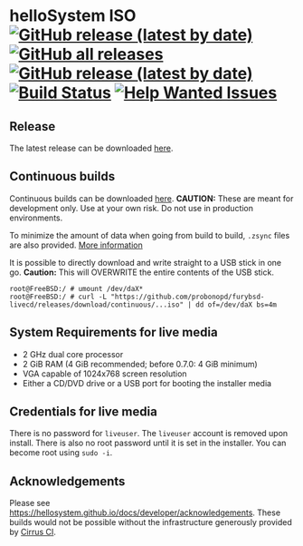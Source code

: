 # helloSystem ISO <br> [![GitHub release (latest by date)](https://img.shields.io/github/v/release/helloSystem/ISO)](../../releases/latest) [![GitHub all releases](https://img.shields.io/github/downloads/helloSystem/ISO/total)](../../releases) [![GitHub release (latest by date)](https://img.shields.io/github/downloads/helloSystem/ISO/latest/total)](../../releases/latest) [![Build Status](https://api.cirrus-ci.com/github/helloSystem/ISO.svg)](https://cirrus-ci.com/github/helloSystem/ISO) [![Help Wanted Issues](https://img.shields.io/github/issues/helloSystem/ISO/help%20wanted)](../../issues?q=is%3Aissue+is%3Aopen+label%3A%22help+wanted%22)

## Release

The latest release can be downloaded [here](../../releases/latest).

## Continuous builds

Continuous builds can be downloaded [here](../../releases/). __CAUTION:__ These are meant for development only. Use at your own risk. Do not use in production environments.

To minimize the amount of data when going from build to build, `.zsync` files are also provided. [More information](https://askubuntu.com/questions/54241/how-do-i-update-an-iso-with-zsync)

It is possible to directly download and write straight to a USB stick in one go. __Caution:__ This will OVERWRITE the entire contents of the USB stick.

```
root@FreeBSD:/ # umount /dev/daX*
root@FreeBSD:/ # curl -L "https://github.com/probonopd/furybsd-livecd/releases/download/continuous/...iso" | dd of=/dev/daX bs=4m
```

## System Requirements for live media

* 2 GHz dual core processor
* 2 GiB RAM (4 GiB recommended; before 0.7.0: 4 GiB minimum)
* VGA capable of 1024x768 screen resolution 
* Either a CD/DVD drive or a USB port for booting the installer media

## Credentials for live media

There is no password for `liveuser`. The `liveuser` account is removed upon install.  There is also no root password until it is set in the installer. You can become root using `sudo -i`.

## Acknowledgements

Please see https://hellosystem.github.io/docs/developer/acknowledgements.
These builds would not be possible without the infrastructure generously provided by [Cirrus CI](https://cirrus-ci.com/).
